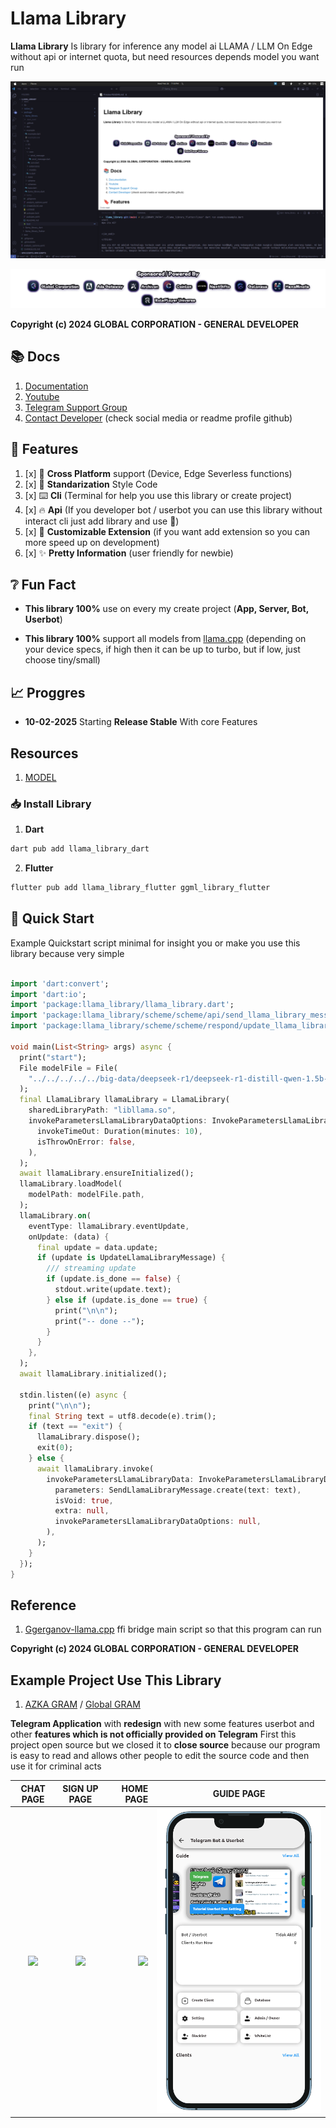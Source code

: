 # Llama Library
 
**Llama Library** Is library for inference any model ai LLAMA / LLM On Edge without api or internet quota, but need resources depends model you want run

[![](https://raw.githubusercontent.com/General-Developer/llama_library/refs/heads/main/assets/demo_background.png)](https://youtu.be/x2z5gI_h5Yk)

[![](https://raw.githubusercontent.com/globalcorporation/.github/main/.github/logo/powered.png)](https://www.youtube.com/@Global_Corporation)

**Copyright (c) 2024 GLOBAL CORPORATION - GENERAL DEVELOPER**

## 📚️ Docs

1. [Documentation](https://youtube.com/@GENERAL_DEV)
2. [Youtube](https://youtube.com/@GENERAL_DEV)
3. [Telegram Support Group](https://t.me/DEVELOPER_GLOBAL_PUBLIC)
4. [Contact Developer](https://github.com/General-Developer) (check social media or readme profile github)

## 🔖️ Features

1. [x] 📱️ **Cross Platform** support (Device, Edge Severless functions)
2. [x] 📜️ **Standarization** Style Code
3. [x] ⌨️ **Cli** (Terminal for help you use this library or create project)
4. [x] 🔥️ **Api** (If you developer bot / userbot you can use this library without interact cli just add library and use 🚀️)
5. [x] 🧩️ **Customizable Extension** (if you want add extension so you can more speed up on development)
6. [x] ✨️ **Pretty Information** (user friendly for newbie)
 
## ❔️ Fun Fact

- **This library 100%** use on every my create project (**App, Server, Bot, Userbot**)

- **This library 100%** support all models from [llama.cpp](https://github.com/ggerganov/llama.cpp) (depending on your device specs, if high then it can be up to turbo, but if low, just choose tiny/small)
 
## 📈️ Proggres
 
- **10-02-2025**
  Starting **Release Stable** With core Features

## Resources

1. [MODEL](https://huggingface.co/ggml-org/Meta-Llama-3.1-8B-Instruct-Q4_0-GGUF)

### 📥️ Install Library

1. **Dart**

```bash
dart pub add llama_library_dart
```

2. **Flutter**

```bash
flutter pub add llama_library_flutter ggml_library_flutter
```

## 🚀️ Quick Start

Example Quickstart script minimal for insight you or make you use this library because very simple

```dart

import 'dart:convert';
import 'dart:io';
import 'package:llama_library/llama_library.dart';
import 'package:llama_library/scheme/scheme/api/send_llama_library_message.dart';
import 'package:llama_library/scheme/scheme/respond/update_llama_library_message.dart'; 

void main(List<String> args) async {
  print("start");
  File modelFile = File(
    "../../../../../big-data/deepseek-r1/deepseek-r1-distill-qwen-1.5b-q4_0.gguf",
  );
  final LlamaLibrary llamaLibrary = LlamaLibrary(
    sharedLibraryPath: "libllama.so",
    invokeParametersLlamaLibraryDataOptions: InvokeParametersLlamaLibraryDataOptions(
      invokeTimeOut: Duration(minutes: 10),
      isThrowOnError: false,
    ),
  );
  await llamaLibrary.ensureInitialized();
  llamaLibrary.loadModel(
    modelPath: modelFile.path,
  );
  llamaLibrary.on(
    eventType: llamaLibrary.eventUpdate,
    onUpdate: (data) {
      final update = data.update;
      if (update is UpdateLlamaLibraryMessage) {
        /// streaming update
        if (update.is_done == false) {
          stdout.write(update.text);
        } else if (update.is_done == true) {
          print("\n\n");
          print("-- done --");
        }
      }
    },
  );
  await llamaLibrary.initialized();

  stdin.listen((e) async {
    print("\n\n");
    final String text = utf8.decode(e).trim();
    if (text == "exit") {
      llamaLibrary.dispose();
      exit(0);
    } else {
      await llamaLibrary.invoke(
        invokeParametersLlamaLibraryData: InvokeParametersLlamaLibraryData(
          parameters: SendLlamaLibraryMessage.create(text: text),
          isVoid: true,
          extra: null,
          invokeParametersLlamaLibraryDataOptions: null,
        ),
      );
    }
  });
}
```

## Reference
 
1. [Ggerganov-llama.cpp](https://github.com/ggerganov/llama.cpp)
  ffi bridge main script so that this program can run


**Copyright (c) 2024 GLOBAL CORPORATION - GENERAL DEVELOPER**


## Example Project Use This Library


1. [AZKA GRAM](https://github.com/azkadev/azkagram) / [Global GRAM](https://github.com/globalcorporation/global_gram_app)
    
 **Telegram Application** with **redesign** with new some features userbot and other **features which is not officially provided on Telegram** First this project open source but we closed it to **close source** because our program is easy to read and allows other people to edit the source code and then use it for criminal acts
 
|                                                 CHAT PAGE                                                  |                                                SIGN UP PAGE                                                |                                                                                                  HOME PAGE |                                          GUIDE PAGE                                           |
|:----------------------------------------------------------------------------------------------------------:|:----------------------------------------------------------------------------------------------------------:|-----------------------------------------------------------------------------------------------------------:|:---------------------------------------------------------------------------------------------:|
| ![](https://user-images.githubusercontent.com/82513502/205481759-b6815e2f-bd5d-4d72-9570-becd3829dd36.png) | ![](https://user-images.githubusercontent.com/82513502/173319331-9e96fbe7-3e66-44b2-8577-f6685d86a368.png) | ![](https://user-images.githubusercontent.com/82513502/173319541-19a60407-f410-4e95-8ac0-d0da2eaf2457.png) | ![](https://raw.githubusercontent.com/GLXCORP/glx_bot_app/main/screenshots/home_telegram.png) |

